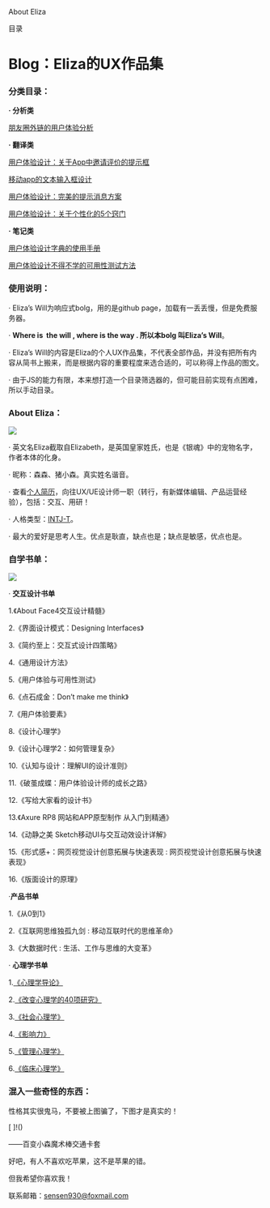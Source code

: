 About Eliza

目录

# Blog：Eliza的UX作品集



### 分类目录：

**· 分析类**

[朋友圈外链的用户体验分析](https://eliza9.github.io/#/2017/02/08/UX-in-wechat-coments)

**· 翻译类**

[用户体验设计：关于App中邀请评价的提示框](https://eliza9.github.io/#/2016/06/28/prompting-for-app-review)

[移动app的文本输入框设计](https://eliza9.github.io/#/2016/06/28/text-fields-in-mobile-app)

[用户体验设计：完美的提示消息方案](https://eliza9.github.io/#/2016/07/29/designing-the-perfect-notification-ux)

[用户体验设计：关于个性化的5个窍门]()

**· 笔记类**

[用户体验设计字典的使用手册](https://eliza9.github.io/#/2017/02/06/read-Designing-Interfaces)

[用户体验设计不得不学的可用性测试方法](https://eliza9.github.io/#/2017/01/26/Usability-Test-Method)



### 使用说明：

· Eliza’s Will为响应式bolg，用的是github page，加载有一丢丢慢，但是免费服务器。

· **Where is  the will , where is the way . **所以本bolg 叫**Eliza’s Will**。

· Eliza’s Will的内容是Eliza的个人UX作品集，不代表全部作品，并没有把所有内容从简书上搬来，而是根据内容的重要程度来选合适的，可以称得上作品的图文。

· 由于JS的能力有限，本来想打造一个目录筛选器的，但可能目前实现有点困难，所以手动目录。



### About Eliza：

![ ]()

· 英文名Eliza截取自Elizabeth，是英国皇家姓氏，也是《银魂》中的宠物名字，作者本体的化身。

· 昵称：森森、猪小森。真实姓名谐音。

· 查看[个人简历](https://pan.baidu.com/s/1o8CZndg)，向往UX/UE设计师一职（转行，有新媒体编辑、产品运营经验），包括：交互、用研！

· 人格类型：[INTJ-T](https://www.16personalities.com/ch/intj-%E4%BA%BA%E6%A0%BC)。

· 最大的爱好是思考人生。优点是耿直，缺点也是；缺点是敏感，优点也是。



### 自学书单：

![ ]()

· **交互设计书单**

1.《About Face4交互设计精髓》

2.《界面设计模式：Designing Interfaces》

3.《简约至上：交互式设计四策略》

4.《通用设计方法》

5.《用户体验与可用性测试》

6.《点石成金：Don’t make me think》

7.《用户体验要素》

8.《设计心理学》

9.《设计心理学2：如何管理复杂》

10.《认知与设计：理解UI的设计准则》

11.《破茧成蝶：用户体验设计师的成长之路》

12.《写给大家看的设计书》

13.《Axure RP8 网站和APP原型制作 从入门到精通》

14.《动静之美 Sketch移动UI与交互动效设计详解》

15.《形式感+：网页视觉设计创意拓展与快速表现 : 网页视觉设计创意拓展与快速表现》

16.《版面设计的原理》



·**产品书单**

1.《从0到1》

2.《互联网思维独孤九剑 : 移动互联时代的思维革命》

3.《大数据时代 : 生活、工作与思维的大变革》



· **心理学书单**

1.[《心理学导论》](https://book.douban.com/subject/6774366/)

2.[《改变心理学的40项研究》](https://book.douban.com/subject/5248516/)

3.[《社会心理学》](https://book.douban.com/subject/1476651/)

4.[《影响力》](https://book.douban.com/subject/1786387/)

5.[《管理心理学》](https://book.douban.com/subject/2992470/)

6.[《临床心理学》](https://book.douban.com/subject/1208042/)



### 混入一些奇怪的东西：

性格其实很鬼马，不要被上图骗了，下图才是真实的！

[ ]!()

——百变小森魔术棒交通卡套

好吧，有人不喜欢吃苹果，这不是苹果的错。

但我希望你喜欢我！

联系邮箱：sensen930@foxmail.com